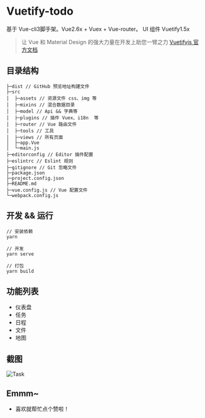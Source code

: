 # Vuetify-todo

基于 Vue-cli3脚手架。Vue2.6x + Vuex + Vue-router。 UI 组件 Vuetify1.5x 
>让 Vue 和 Material Design 的强大力量在开发上助您一臂之力
>[Vuetifyjs 官方文档](https://vuetifyjs.com/zh-Hans/)

## 目录结构
```
├─dist // GitHub 预览地址构建文件               　　
├─src
│  ├─assets // 资源文件 css、img 等
│  ├─mixins // 混合数据目录
│  ├─model // Api && 字典等
│  ├─plugins // 插件 Vuex、i18n  等
│  ├─router // Vue 路由文件
│  ├─tools // 工具
│  ├─views // 所有页面
│  ├─app.Vue 
│  └─main.js
├─editorconfig // Editor 插件配置
├─eslintrc // Eslint 规则
├─gitignore // Git 忽略文件
├─package.json 
├─project.config.json 
├─README.md 
├─vue.config.js // Vue 配置文件 
└─webpack.config.js
```

## 开发 && 运行
```
// 安装依赖
yarn 

// 开发 
yarn serve

// 打包 
yarn build
```

## 功能列表

+ 仪表盘
+ 任务
+ 日程
+ 文件
+ 地图



## 截图

![Task](https://raw.githubusercontent.com/894620576/Vuetify-todo/master/src/assets/task.png)


## Emmm~

+ 喜欢就帮忙点个赞啦！


